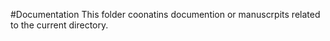 #Documentation
This folder coonatins documention or manuscrpits related to the current directory.


